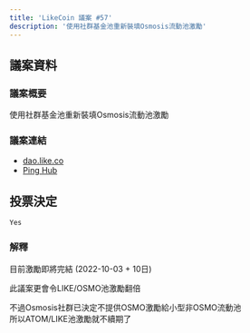 ```yaml
---
title: 'LikeCoin 議案 #57'
description: '使用社群基金池重新裝填Osmosis流動池激勵'
---
```


## 議案資料

### 議案概要
使用社群基金池重新裝填Osmosis流動池激勵

### 議案連結
- [dao.like.co](https://dao.like.co/proposals/57)
- [Ping Hub](https://ping.pub/likecoin/gov/57)


## 投票決定
`Yes`

### 解釋
目前激勵即將完結 (2022-10-03 + 10日)

此議案更會令LIKE/OSMO池激勵翻倍

不過Osmosis社群已決定不提供OSMO激勵給小型非OSMO流動池  
所以ATOM/LIKE池激勵就不續期了

